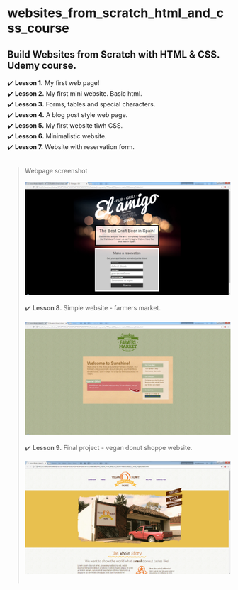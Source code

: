# websites_from_scratch_html_and_css_course
## Build Websites from Scratch with HTML &amp; CSS. Udemy course.

:heavy_check_mark: **Lesson 1.** My first web page!  
:heavy_check_mark: **Lesson 2.** My first mini website. Basic html.  
:heavy_check_mark: **Lesson 3.** Forms, tables and special characters.  
:heavy_check_mark: **Lesson 4.** A blog post style web page.  
:heavy_check_mark: **Lesson 5.** My first website tiwh CSS.  
:heavy_check_mark: **Lesson 6.** Minimalistic website.  
:heavy_check_mark: **Lesson 7.** Website with reservation form.    <br/><br/>
> Webpage screenshot <br/><br/>
![screenshot of the project from lesson 7](img_final_scrn/lesson_7.jpg)    <br/><br/>
:heavy_check_mark: **Lesson 8.** Simple website - farmers market.    <br/><br/>
![screenshot of the project from lesson 8](img_final_scrn/lesson_8.jpg)    <br/><br/>
:heavy_check_mark: **Lesson 9.** Final project - vegan donut shoppe website.    <br/><br/>
![screenshot of the project from lesson 9](img_final_scrn/lesson_9_final.jpg)    <br/><br/>
